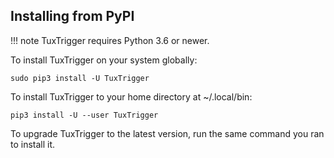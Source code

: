 
## Installing from PyPI


!!! note
    TuxTrigger requires Python 3.6 or newer.

To install TuxTrigger on your system globally:

```shell
sudo pip3 install -U TuxTrigger
```

To install TuxTrigger to your home directory at ~/.local/bin:

```shell
pip3 install -U --user TuxTrigger
```

To upgrade TuxTrigger to the latest version, run the same command you ran to
install it.

